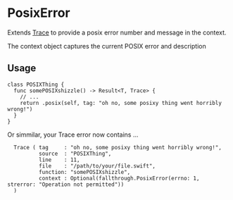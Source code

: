 # PosixError

Extends [Trace](https://github.com/SteveTrewick/Trace/tree/main) to provide a posix error number and message
in the context.

The context object captures the current POSIX error and description


## Usage
```
class POSIXThing {
  func somePOSIXshizzle() -> Result<T, Trace> {
    // ...
    return .posix(self, tag: "oh no, some posixy thing went horribly wrong!")
  }
}
```
Or simmilar, your Trace error now contains ...
```
  Trace ( tag     : "oh no, some posixy thing went horribly wrong!", 
          source  : "POSIXThing", 
          line    : 11, 
          file    : "/path/to/your/file.swift", 
          function: "somePOSIXshizzle", 
          context : Optional(fallthrough.PosixError(errno: 1, strerror: "Operation not permitted"))
  )
```


